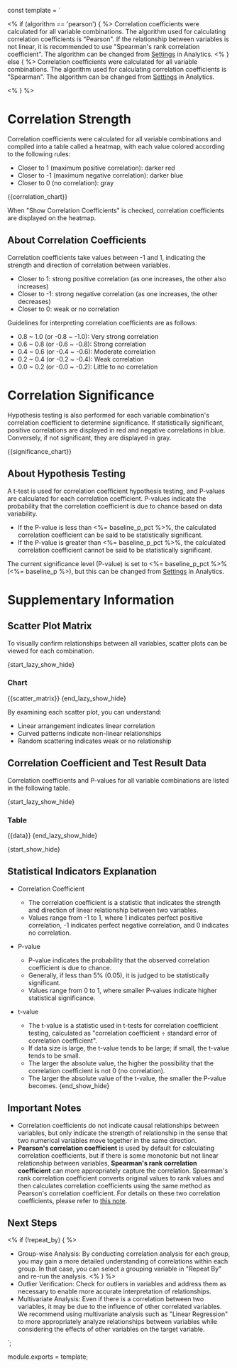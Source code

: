 const template = `


<% if (algorithm == 'pearson') { %>
Correlation coefficients were calculated for all variable combinations. The algorithm used for calculating correlation coefficients is "Pearson". If the relationship between variables is not linear, it is recommended to use "Spearman's rank correlation coefficient". The algorithm can be changed from [Settings](//analytics/settings) in Analytics.
<% } else { %>
Correlation coefficients were calculated for all variable combinations. The algorithm used for calculating correlation coefficients is "Spearman". The algorithm can be changed from [Settings](//analytics/settings) in Analytics.

<% } %>

# Correlation Strength

Correlation coefficients were calculated for all variable combinations and compiled into a table called a heatmap, with each value colored according to the following rules:

* Closer to 1 (maximum positive correlation): darker red
* Closer to -1 (maximum negative correlation): darker blue
* Closer to 0 (no correlation): gray

{{correlation_chart}}

When "Show Correlation Coefficients" is checked, correlation coefficients are displayed on the heatmap.


## About Correlation Coefficients

Correlation coefficients take values between -1 and 1, indicating the strength and direction of correlation between variables.

* Closer to 1: strong positive correlation (as one increases, the other also increases)
* Closer to -1: strong negative correlation (as one increases, the other decreases)
* Closer to 0: weak or no correlation

Guidelines for interpreting correlation coefficients are as follows:

* 0.8 ~ 1.0 (or -0.8 ~ -1.0): Very strong correlation
* 0.6 ~ 0.8 (or -0.6 ~ -0.8): Strong correlation
* 0.4 ~ 0.6 (or -0.4 ~ -0.6): Moderate correlation
* 0.2 ~ 0.4 (or -0.2 ~ -0.4): Weak correlation
* 0.0 ~ 0.2 (or -0.0 ~ -0.2): Little to no correlation



# Correlation Significance

Hypothesis testing is also performed for each variable combination's correlation coefficient to determine significance. If statistically significant, positive correlations are displayed in red and negative correlations in blue. Conversely, if not significant, they are displayed in gray.

{{significance_chart}}

## About Hypothesis Testing

A t-test is used for correlation coefficient hypothesis testing, and P-values are calculated for each correlation coefficient. P-values indicate the probability that the correlation coefficient is due to chance based on data variability.

* If the P-value is less than <%= baseline_p_pct %>%, the calculated correlation coefficient can be said to be statistically significant.
* If the P-value is greater than <%= baseline_p_pct %>%, the calculated correlation coefficient cannot be said to be statistically significant.

The current significance level (P-value) is set to <%= baseline_p_pct %>% (<%= baseline_p %>), but this can be changed from [Settings](//analytics/settings) in Analytics.


# Supplementary Information

## Scatter Plot Matrix

To visually confirm relationships between all variables, scatter plots can be viewed for each combination.

{start_lazy_show_hide}
### Chart
{{scatter_matrix}}
{end_lazy_show_hide}

By examining each scatter plot, you can understand:

* Linear arrangement indicates linear correlation
* Curved patterns indicate non-linear relationships
* Random scattering indicates weak or no relationship

## Correlation Coefficient and Test Result Data

Correlation coefficients and P-values for all variable combinations are listed in the following table.

{start_lazy_show_hide}
### Table
{{data}}
{end_lazy_show_hide}

{start_show_hide}
## Statistical Indicators Explanation

* Correlation Coefficient
  * The correlation coefficient is a statistic that indicates the strength and direction of linear relationship between two variables.
  * Values range from -1 to 1, where 1 indicates perfect positive correlation, -1 indicates perfect negative correlation, and 0 indicates no correlation.

* P-value
  * P-value indicates the probability that the observed correlation coefficient is due to chance.
  * Generally, if less than 5% (0.05), it is judged to be statistically significant.
  * Values range from 0 to 1, where smaller P-values indicate higher statistical significance.

* t-value
  * The t-value is a statistic used in t-tests for correlation coefficient testing, calculated as "correlation coefficient ÷ standard error of correlation coefficient".
  * If data size is large, the t-value tends to be large; if small, the t-value tends to be small.
  * The larger the absolute value, the higher the possibility that the correlation coefficient is not 0 (no correlation).
  * The larger the absolute value of the t-value, the smaller the P-value becomes.
{end_show_hide}


## Important Notes

* Correlation coefficients do not indicate causal relationships between variables, but only indicate the strength of relationship in the sense that two numerical variables move together in the same direction.
* **Pearson's correlation coefficient** is used by default for calculating correlation coefficients, but if there is some monotonic but not linear relationship between variables, **Spearman's rank correlation coefficient** can more appropriately capture the correlation. Spearman's rank correlation coefficient converts original values to rank values and then calculates correlation coefficients using the same method as Pearson's correlation coefficient. For details on these two correlation coefficients, please refer to [this note](https://exploratory.io/note/exploratory/2-BsF1LQF4).

## Next Steps

<% if (!repeat_by) { %>
* Group-wise Analysis: By conducting correlation analysis for each group, you may gain a more detailed understanding of correlations within each group. In that case, you can select a grouping variable in "Repeat By" and re-run the analysis.
<% } %>
* Outlier Verification: Check for outliers in variables and address them as necessary to enable more accurate interpretation of relationships.
* Multivariate Analysis: Even if there is a correlation between two variables, it may be due to the influence of other correlated variables. We recommend using multivariate analysis such as "Linear Regression" to more appropriately analyze relationships between variables while considering the effects of other variables on the target variable.



`;

module.exports = template; 